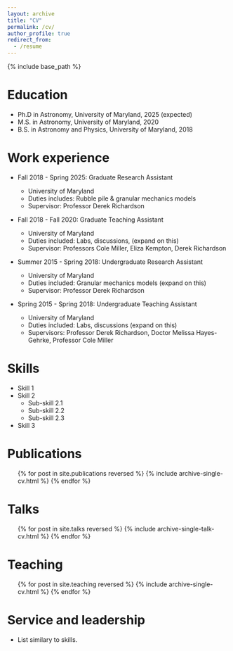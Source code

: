```yaml
---
layout: archive
title: "CV"
permalink: /cv/
author_profile: true
redirect_from:
  - /resume
---
```


{% include base_path %}

Education
======
* Ph.D in Astronomy, University of Maryland, 2025 (expected)
* M.S. in Astronomy, University of Maryland, 2020
* B.S. in Astronomy and Physics, University of Maryland, 2018

Work experience
======
* Fall 2018 - Spring 2025: Graduate Research Assistant
  * University of Maryland
  * Duties includes: Rubble pile & granular mechanics models
  * Supervisor: Professor Derek Richardson

* Fall 2018 - Fall 2020: Graduate Teaching Assistant
  * University of Maryland
  * Duties included: Labs, discussions, (expand on this)
  * Supervisor: Professors Cole Miller, Eliza Kempton, Derek Richardson

* Summer 2015 - Spring 2018: Undergraduate Research Assistant
  * University of Maryland
  * Duties included: Granular mechanics models (expand on this)
  * Supervisor: Professor Derek Richardson

* Spring 2015 - Spring 2018: Undergraduate Teaching Assistant
  * University of Maryland
  * Duties included: Labs, discussions (expand on this)
  * Supervisors: Professor Derek Richardson, Doctor Melissa Hayes-Gehrke, Professor Cole Miller
  
Skills
======
* Skill 1
* Skill 2
  * Sub-skill 2.1
  * Sub-skill 2.2
  * Sub-skill 2.3
* Skill 3

Publications
======
  <ul>{% for post in site.publications reversed %}
    {% include archive-single-cv.html %}
  {% endfor %}</ul>
  
Talks
======
  <ul>{% for post in site.talks reversed %}
    {% include archive-single-talk-cv.html  %}
  {% endfor %}</ul>
  
Teaching
======
  <ul>{% for post in site.teaching reversed %}
    {% include archive-single-cv.html %}
  {% endfor %}</ul>
  
Service and leadership
======
* List similary to skills.

